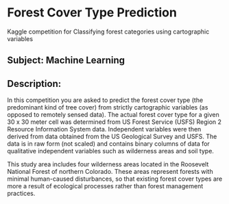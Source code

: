 # Forest Cover Type Prediction
Kaggle competition for Classifying forest categories using cartographic variables

## Subject: Machine Learning

## Description:

In this competition you are asked to predict the forest cover type (the predominant kind of tree cover) from strictly cartographic variables (as opposed to remotely sensed data). The actual forest cover type for a given 30 x 30 meter cell was determined from US Forest Service (USFS) Region 2 Resource Information System data. Independent variables were then derived from data obtained from the US Geological Survey and USFS. The data is in raw form (not scaled) and contains binary columns of data for qualitative independent variables such as wilderness areas and soil type.

This study area includes four wilderness areas located in the Roosevelt National Forest of northern Colorado. These areas represent forests with minimal human-caused disturbances, so that existing forest cover types are more a result of ecological processes rather than forest management practices.
